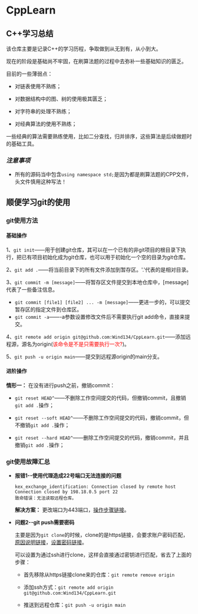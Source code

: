 # CppLearn

## C++学习总结

该仓库主要是记录C++的学习历程，争取做到从无到有，从小到大。

现在的阶段是基础尚不牢固，在刷算法题的过程中去弥补一些基础知识的匮乏。

目前的一些薄弱点：

- 对链表使用不熟练；

- 对数据结构中的图、树的使用极其匮乏；

- 对字符串的处理不熟练；

- 对经典算法的使用不熟练；

一些经典的算法需要熟练使用，比如二分查找，归并排序，这些算法是后续做题时的基础工具。

### *注意事项* 
- 所有的源码当中包含`using namespace std;`是因为都是刷算法题的CPP文件，头文件慎用这种写法！

## 顺便学习git的使用

### git使用方法

#### 基础操作

1、`git init`——用于创建git仓库，其可以在一个已有的非git项目的根目录下执行，把已有项目初始化成为git仓库，也可以用于初始化一个空的目录为git仓库。

2、`git add .`——将当前目录下的所有文件添加到暂存区。'.'代表的是相对目录。

3、`git commit -m [message]`——将暂存区文件提交到本地仓库中，[message]代表了一些备注信息。

- `git commit [file1] [file2] ... -m [message]`——更进一步的，可以提交暂存区的指定文件到仓库区。
- `git commit -a`——-a参数设置修改文件后不需要执行git add命令，直接来提交。

4、`git remote add origin git@github.com:Wind134/CppLearn.git`——添加远程源，源名为origin(<font color='red'>该命令是不是只需要执行一次?</font>)。

5、`git push -u origin main`——提交到远程源origin的main分支。

#### 进阶操作

**情形一：** 在没有进行push之前，撤销commit：
  
- `git reset HEAD^`——不删除工作空间提交的代码，但撤销commit，且撤销`git add .`操作；

- `git reset --soft HEAD^`——不删除工作空间提交的代码，撤销commit，但不撤销`git add .`操作；
- `git reset --hard HEAD^`——删除工作空间提交的代码，撤销commit，并且撤销`git add .`操作；

### git使用故障汇总

- **报错1--使用代理造成22号端口无法连接的问题**

  ```
  kex_exchange_identification: Connection closed by remote host
  Connection closed by 198.18.0.5 port 22
  致命错误：无法读取远程仓库。
  ```

  **解决方案：** 更改端口为443端口，[操作步骤链接](https://docs.github.com/en/authentication/troubleshooting-ssh/using-ssh-over-the-https-port)。


- **问题2--git push需要密码**

  主要是因为`git clone`的时候，clone的是https链接，会要求账户密码匹配，[原因说明链接](https://docs.github.com/zh/get-started/getting-started-with-git/about-remote-repositories)，[设置密码链接](https://docs.github.com/zh/authentication/keeping-your-account-and-data-secure/creating-a-personal-access-token)。

  可以设置为通过ssh进行clone，这样会直接通过密钥进行匹配，省去了上面的步骤：

    - 首先移除从https链接clone来的仓库：`git remote remove origin`

    - 添加ssh方式：`git remote add origin git@github.com:Wind134/CppLearn.git`

    - 推送到远程仓库：`git push -u origin main`


